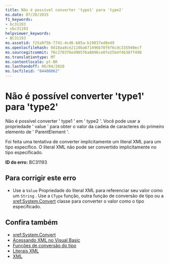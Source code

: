 ```yaml
---
title: Não é possível converter 'type1' para 'type2'
ms.date: 07/20/2015
f1_keywords:
- bc31193
- vbc31193
helpviewer_keywords:
- BC31193
ms.assetid: f25a9f5b-7741-4cd6-b85a-b19037ed8e49
ms.openlocfilehash: 0d18aa8ce2110ba671496b70f6f6cdc335940ecf
ms.sourcegitcommit: f8c270376ed905f6a8896ce0fe25b4f4b38ff498
ms.translationtype: MT
ms.contentlocale: pt-BR
ms.lasthandoff: 06/04/2020
ms.locfileid: "84408062"
---
```

# <a name="cannot-convert-type1-to-type2"></a>Não é possível converter 'type1' para 'type2'
Não é possível converter ' type1 ' em ' type2 '. Você pode usar a propriedade ' value ' para obter o valor da cadeia de caracteres do primeiro elemento de ' ParentElement '.  
  
 Foi feita uma tentativa de converter implicitamente um literal XML para um tipo específico. O literal XML não pode ser convertido implicitamente no tipo especificado.  
  
 **ID do erro:** BC31193  
  
## <a name="to-correct-this-error"></a>Para corrigir este erro  
  
- Use a `Value` Propriedade do literal XML para referenciar seu valor como um `String` . Use a `CType` função, outra função de conversão de tipo ou a <xref:System.Convert> classe para converter o valor como o tipo especificado.  
  
## <a name="see-also"></a>Confira também

- <xref:System.Convert>
- [Acessando XML no Visual Basic](../programming-guide/language-features/xml/accessing-xml.md)
- [Funções de conversão do tipo](../language-reference/functions/type-conversion-functions.md)
- [Literais XML](../language-reference/xml-literals/index.md)
- [XML](../programming-guide/language-features/xml/index.md)
